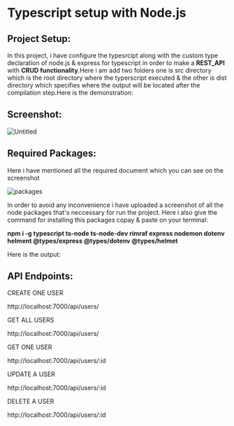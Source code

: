 # Typescript setup with Node.js
## Project Setup:
In this project, i have configure the typesrcipt along with the custom type declaration of node.js & express for typescript in order to make a **REST_API** with **CRUD functionality**.Here i am add two folders one is src directory which is the root directory where the typerscript executed & the other is dist directory which specifies where the output will be located after the compilation step.Here is the demonstration:
## Screenshot:
![Untitled](https://user-images.githubusercontent.com/49817481/194006815-1eb6166f-090e-428a-9db7-5124c11dbb16.png)

## Required Packages:
Here i have mentioned all the required document which you can see on the screenshot

![packages](https://user-images.githubusercontent.com/49817481/194229732-a7da2963-e1ec-4ff4-acfc-1235a924669e.png)


In order to avoid any inconvenience i have uploaded a screenshot of all the node packages that's neccessary for run the project.
Here i also give the command for installing this packages copay & paste on your terminal:

**npm i -g typescript ts-node ts-node-dev rimraf express nodemon dotenv helment @types/express @types/dotenv @types/helmet**

Here is the output:
## API Endpoints:

CREATE ONE USER 

http://localhost:7000/api/users/

GET ALL USERS 

http://localhost:7000/api/users/

GET ONE USER  

http://localhost:7000/api/users/:id

UPDATE A USER  

http://localhost:7000/api/users/:id

DELETE A USER  

http://localhost:7000/api/users/:id





